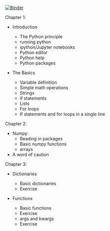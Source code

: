 [![Binder](http://mybinder.org/badge.svg)](http://mybinder.org:/repo/annakweigel/python_tutorial)

Chapter 1:

- Introduction
    + The Python principle
    + running python
    + ipython/Jupyter notebooks
    + Python editor
    + Python help
    + Python packages

- The Basics
    + Variable definition
    + Simple math operations
    + Strings
    + if statements
    + Lists
    + For loops
    + If statements and for loops in a single line

Chapter 2:

- Numpy:
    + Reading in packages
    + Basic numpy functions
    + arrays
- A word of caution

Chapter 3:

- Dictionaries
    + Basic dictionaries
    + Exercise

- Functions
    + Basic functions
    + Exercise
    + args and kwargs
    + Exercise